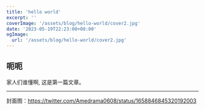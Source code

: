 ```yaml
---
title: 'hello world'
excerpt: ''
coverImage: '/assets/blog/hello-world/cover2.jpg'
date: '2023-05-19T22:23:00+08:00'
ogImage: 
  url: '/assets/blog/hello-world/cover2.jpg'
---
```

## 呃呃


家人们谁懂啊, 这是第一篇文章。

---
封面图：https://twitter.com/Amedrama0608/status/1658846845320192003
